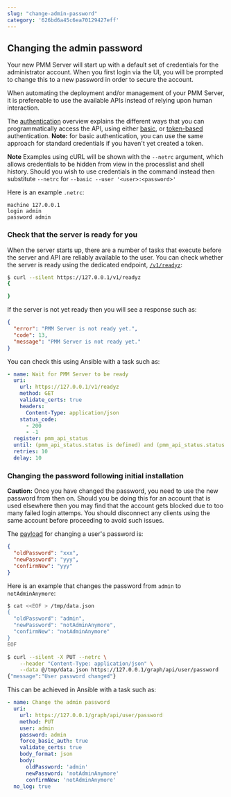 ```yaml
---
slug: "change-admin-password"
category: '626bd6a45c6ea70129427eff'
---
```


## Changing the admin password

Your new PMM Server will start up with a default set of credentials for the administrator account.
When you first login via the UI, you will be prompted to change this to a new password in order to
secure the account.

When automating the deployment and/or management of your PMM Server, it is prefereable to use the
available APIs instead of relying upon human interaction.

The [authentication](#authentication) overview explains the different ways that you can
programmatically access the API, using either [basic](#use-an-api-key-in-basic-auth), or
[token-based](#authenticate) authentication. **Note:** for basic authentication, you can use the
same approach for standard credentials if you haven't yet created a token.

**Note** Examples using cURL will be shown with the `--netrc` argument, which allows
credentials to be hidden from view in the processlist and shell history. Should you wish to
use credentials in the command instead then substitute `--netrc` for `--basic --user '<user>:<password>'`

Here is an example `.netrc`:
```
machine 127.0.0.1
login admin
password admin
```

### Check that the server is ready for you

When the server starts up, there are a number of tasks that execute before the server and API
are reliably available to the user. You can check whether the server is ready using the dedicated
endpoint, [`/v1/readyz`](https://percona-pmm.readme.io/reference/readiness):

```sh
$ curl --silent https://127.0.0.1/v1/readyz
{

}
```

If the server is not yet ready then you will see a response such as:
```json
{
  "error": "PMM Server is not ready yet.",
  "code": 13,
  "message": "PMM Server is not ready yet."
}
```

You can check this using Ansible with a task such as:
```yaml
- name: Wait for PMM Server to be ready
  uri:
    url: https://127.0.0.1/v1/readyz
    method: GET
    validate_certs: true
    headers:
      Content-Type: application/json
    status_code:
      - 200
      - -1
  register: pmm_api_status
  until: (pmm_api_status.status is defined) and (pmm_api_status.status == 200)
  retries: 10
  delay: 10
```

### Changing the password following initial installation

**Caution:** Once you have changed the password, you need to use the new password
from then on. Should you be doing this for an account that is used elsewhere then
you may find that the account gets blocked due to too many failed login attemps.
You should disconnect any clients using the same account before proceeding to
avoid such issues.

The [payload](https://grafana.com/docs/grafana/latest/http_api/user/#change-password) for changing a user's password is:
```json
{
  "oldPassword": "xxx",
  "newPassword": "yyy",
  "confirmNew": "yyy"
}
```

Here is an example that changes the password from `admin` to `notAdminAnymore`:
```sh
$ cat <<EOF > /tmp/data.json
{
  "oldPassword": "admin",
  "newPassword": "notAdminAnymore",
  "confirmNew": "notAdminAnymore"
}
EOF

$ curl --silent -X PUT --netrc \
    --header "Content-Type: application/json" \
    --data @/tmp/data.json https://127.0.0.1/graph/api/user/password
{"message":"User password changed"}
```

This can be achieved in Ansible with a task such as:
```yaml
- name: Change the admin password
  uri:
    url: https://127.0.0.1/graph/api/user/password
    method: PUT
    user: admin
    password: admin
    force_basic_auth: true
    validate_certs: true
    body_format: json
    body:
      oldPassword: 'admin'
      newPassword: 'notAdminAnymore'
      confirmNew: 'notAdminAnymore'
  no_log: true
```

